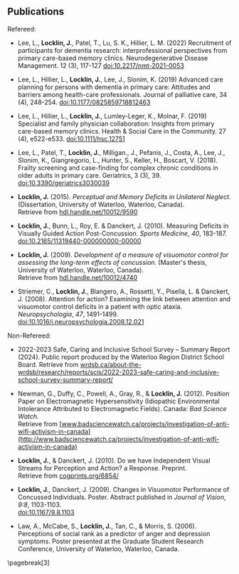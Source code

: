 ## Publications

Refereed:

* Lee, L., **Locklin, J.**, Patel, T., Lu, S. K., Hillier, L. M. (2022)
  Recruitment of participants for dementia research: interprofessional 
  perspectives from primary care-based memory clinics.
  Neurodegenerative Disease Management. 12 (3), 117-127
  [doi:10.2217/nmt-2021-0053](https://doi.org/10.2217/nmt-2021-0053)

* Lee, L., Hillier, L., **Locklin, J.**, Lee, J., Slonim, K. (2019)
  Advanced care planning for persons with dementia in primary care:
  Attitudes and barriers among health-care professionals. 
  Journal of palliative care, 34 (4), 248-254.
  [doi:10.1177/0825859718812463](https://doi.org/10.1177/0825859718812463)

* Lee, L., Hillier, L., **Locklin, J.**, Lumley-Leger, K., Molnar, F. (2019)
  Specialist and family physician collaboration: Insights from
  primary care-based memory clinics. Health \& Social Care in the Community.
  27 (4), e522-e533.
  [doi:10.1111/hsc.12751](https://doi.org/10.1111/hsc.12751)

* Lee, L., Patel, T., **Locklin, J.**, Milligan., J., Pefanis, J.,
  Costa, A., Lee, J., Slonim, K., Giangregorio, L., Hunter, S.,
  Keller, H., Boscart, V. (2018). Frailty screening and case-finding
  for complex chronic conditions in older adults in primary care.
  Geriatrics, 3 (3), 39.
  [doi:10.3390/geriatrics3030039](http://dx.doi.org/10.3390/geriatrics3030039)

* **Locklin, J.** (2015). *Perceptual and Memory Deficits in
  Unilateral Neglect.*
  (Dissertation, University of Waterloo, Waterloo, Canada). \
  Retrieve from 
  [hdl.handle.net/10012/9590](http://hdl.handle.net/10012/9590)

* **Locklin, J.**, Bunn, L., Roy, E. & Danckert, J. (2010). Measuring Deficits in Visually Guided Action Post-Concussion. *Sports Medicine*,
  *40*, 183-187. \
  [doi:10.2165/11319440-000000000-00000](http://dx.doi.org/10.2165/11319440-000000000-00000)

* **Locklin, J.** (2009). *Development of a measure of
  visuomotor control for assessing the long-term effects of
  concussion.* (Master's thesis, University of Waterloo,
  Waterloo, Canada). \
  Retrieve from 
  [hdl.handle.net/10012/4740](http://hdl.handle.net/10012/4740)

* Striemer, C., **Locklin, J.**, Blangero, A., Rossetti, Y., Pisella, L. & Danckert, J. (2008). Attention for action? Examining the link between attention and visuomotor control deficits in a patient with optic
  ataxia. *Neuropsychologia*, *47*, 1491-1499. \
  [doi:10.1016/j.neuropsychologia.2008.12.021](http://dx.doi.org/10.1016/j.neuropsychologia.2008.12.021)

Non-Refereed:

* 2022-2023 Safe, Caring and Inclusive School Survey – Summary Report (2024). 
  Public report produced by the Waterloo Region District School Board.
  Retrieve from
  [wrdsb.ca/about-the-wrdsb/research/reports/scis/2022-2023-safe-caring-and-inclusive-school-survey-summary-report/](https://www.wrdsb.ca/about-the-wrdsb/research/reports/scis/2022-2023-safe-caring-and-inclusive-school-survey-summary-report/)

* Newman, G., Duffy, C., Powell, A., Gray, R., & **Locklin, J.**
  (2012). Position Paper on Electromagnetic Hypersensitivity
  (Idiopathic Environmental Intolerance Attributed to
  Electromagnetic Fields). Canada: *Bad Science Watch*. \
  Retrieve from 
  [www.badsciencewatch.ca/projects/investigation-of-anti-wifi-activism-in-canada](http://www.badsciencewatch.ca/projects/investigation-of-anti-wifi-activism-in-canada)

* **Locklin, J.**, & Danckert, J. (2010). Do we have Independent
  Visual Streams for Perception and Action? a Response.
  Preprint. \
  Retrieve from 
  [cogprints.org/6854/](http://cogprints.org/6854/)

* **Locklin, J.**, Danckert, J. (2009). Changes in Visuomotor Performance of Concussed Individuals. Poster. Abstract published in *Journal of Vision*, *9:8*, 1103-1103.  \
  [doi:10.1167/9.8.1103](http://dx.doi.org/10.1167/9.8.1103)

* Law, A., McCabe, S., **Locklin, J.**, Tan, C., & Morris, S. (2006). Perceptions of social rank as a predictor of anger and depression symptoms.  Poster presented at the Graduate Student Research Conference, University of Waterloo, Waterloo, Canada.

\pagebreak[3]
